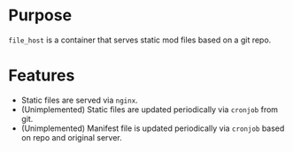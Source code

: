 # Purpose
`file_host` is a container that serves static mod files based on a git repo.
# Features
- Static files are served via `nginx`.
- (Unimplemented) Static files are updated periodically via `cronjob` from git.
- (Unimplemented) Manifest file is updated periodically via `cronjob` based on repo and original server.